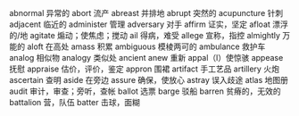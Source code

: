 abnormal 异常的
abort 流产
abreast 并排地
abrupt 突然的
acupuncture 针刺
adjacent 临近的
administer 管理
adversary 对手
affirm 证实，坚定
afloat 漂浮的/地
agitate 煽动；使焦虑；搅动
ail 得病，难受
allege 宣称，指控
almightly 万能的
aloft 在高处
amass 积累
ambiguous 模棱两可的
ambulance 救护车
analog  相似物
analogy 类似处 
ancient 
anew 重新
appal（l）使惊骇
appease 抚慰
appraise 估价，评价，鉴定
appron 围裙
artifact 手工艺品
artillery 火炮
ascertain 查明
aside 在旁边
assure 确保，使放心
astray 误入歧途
atlas 地图册
audit 审计，审查；旁听，查帐
ballot  选票
barge 驳船
barren 贫瘠的，无效的
battalion 营，队伍
batter 击球，面糊
